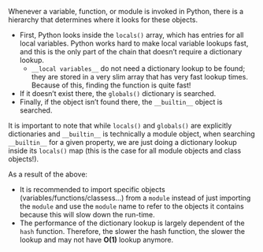 Whenever a variable, function, or module is invoked in Python, there is a hierarchy that determines where it looks for these objects. 

- First, Python looks inside the `locals()` array, which has entries for all local variables. Python works hard to make local variable lookups fast, and this is the only part of the chain that doesn’t require a dictionary lookup. 
    - `__local variables__` do not need a dictionary lookup to be found; they are stored in a very slim array that has very fast lookup times. Because of this, finding the function is quite fast!
- If it doesn’t exist there, the `globals()` dictionary is searched. 
- Finally, if the object isn’t found there, the `__builtin__` object is searched. 

It is important to note that while `locals()` and `globals()` are explicitly dictionaries and `__builtin__` is technically a module object, when searching `__builtin__` for a given property, we are just doing a dictionary lookup inside its `locals()` map (this is the case for all module objects and class objects!).

As a result of the above:

- It is recommended to import specific objects (variables/functions/classess...) from a `module` instead of just importing the `module` and use the `module` name to refer to the objects it contains because this will slow down the run-time.
- The performance of the dictionary lookup is largely dependent of the `hash` function. Therefore, the slower the hash function, the slower the lookup and may not have __O(1)__ lookup anymore.

